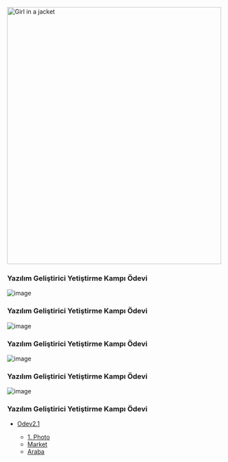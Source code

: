 



<img src="[image](https://user-images.githubusercontent.com/82613065/116830773-73313600-abb4-11eb-8437-c1fd9061c47c.png)" alt="Girl in a jacket" width="500" height="600">
<h3>Yazılım Geliştirici Yetiştirme Kampı Ödevi</h3>

![image](https://user-images.githubusercontent.com/82613065/116830794-8cd27d80-abb4-11eb-8cdb-4b7691a278a3.png)
<h3>Yazılım Geliştirici Yetiştirme Kampı Ödevi</h3>

![image](https://user-images.githubusercontent.com/82613065/116830804-952ab880-abb4-11eb-87f5-9fb9646465ba.png)
<h3>Yazılım Geliştirici Yetiştirme Kampı Ödevi</h3>


![image](https://user-images.githubusercontent.com/82613065/116830807-9a880300-abb4-11eb-9446-93b73338f252.png)
<h3>Yazılım Geliştirici Yetiştirme Kampı Ödevi</h3>


![image](https://user-images.githubusercontent.com/82613065/116830810-9f4cb700-abb4-11eb-93f0-ed20b298aecb.png)
<h3>Yazılım Geliştirici Yetiştirme Kampı Ödevi</h3>


<ul>
    <li> <a href="#">Odev2.1</a> </li>  
	<ul>
	<li><a href="https://user-images.githubusercontent.com/82613065/116830757-5eed3900-abb4-11eb-81e2-c09dbb6d31a2.png">1. Photo</a></li>
         <li><a href="https://github.com/Cetinx/JavaWebTutorial/blob/main/Java%20Temelleri%202/Odev/Odev%202.1/src/Market.java">Market</a></li>
         <li><a href="https://github.com/Cetinx/JavaWebTutorial/blob/main/Java%20Temelleri%202/Odev/Odev%202.1/src/araba.java">Araba</a></li>
        </ul>

 		   
 </ul> 
 
      
        
      




 
      
        
      
